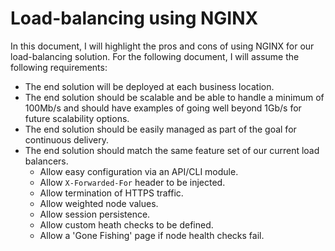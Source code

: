 # Load-balancing using NGINX

In this document, I will highlight the pros and cons of using NGINX for our load-balancing solution. For the following document, I will assume the following requirements:

- The end solution will be deployed at each business location.
- The end solution should be scalable and be able to handle a minimum of 100Mb/s and should have examples of going well beyond 1Gb/s for future scalability options.
- The end solution should be easily managed as part of the goal for continuous delivery.
- The end solution should match the same feature set of our current load balancers.
  - Allow easy configuration via an API/CLI module.
  - Allow `X-Forwarded-For` header to be injected.
  - Allow termination of HTTPS traffic.
  - Allow weighted node values.
  - Allow session persistence.
  - Allow custom heath checks to be defined.
  - Allow a 'Gone Fishing' page if node health checks fail.